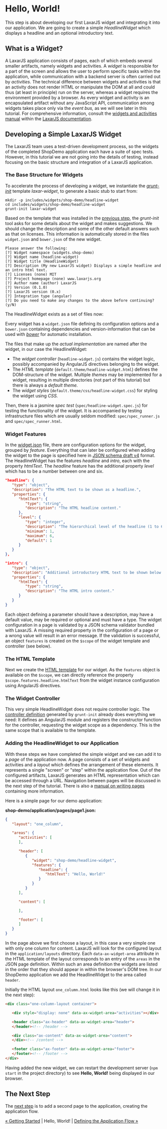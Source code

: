 # Hello, World!

This step is about developing our first LaxarJS widget and integrating it into our application.
We are going to create a simple _HeadlineWidget_ which displays a headline and an optional introductory text.


## What is a Widget?

A LaxarJS application consists of pages, each of which embeds several smaller artifacts, namely widgets and activities.
A _widget_ is responsible for a part of the screen and allows the user to perform specific tasks within the application, while communication with a backend server is often carried out by _activities_.
The technical difference between widgets and activities is that an activity does not render HTML or manipulate the DOM at all and could thus (at least in principle) run on the server, whereas a widget requires the environment provided by a browser.
As every widget and activity is an encapsulated artifact without any JavaScript API, communication among widgets takes place only via the _event bus,_ as we will see later in this tutorial.
For comprehensive information, consult the [widgets and activities manual](https://github.com/LaxarJS/laxar/blob/master/docs/manuals/widgets_and_activities.md#widgets-and-activities) within the [LaxarJS documentation](https://github.com/LaxarJS/laxar/blob/master/docs/manuals/index.md#manuals).


## Developing a Simple LaxarJS Widget

The LaxarJS team uses a test-driven development process, so the widgets of the completed ShopDemo application each have a suite of spec tests.
However, in this tutorial we are not going into the details of testing, instead focusing on the basic structure and integration of a LaxarJS application.


### The Base Structure for Widgets

To accelerate the process of developing a widget, we instantiate the _[grunt-init](http://gruntjs.com/project-scaffolding)_ template *laxar-widget*, to generate a basic stub to start from:

```shell
mkdir -p includes/widgets/shop-demo/headline-widget
cd includes/widgets/shop-demo/headline-widget
grunt-init laxar-widget
```

Based on the template that was installed in the [previous step](01_getting_started.md), the _grunt-init_ tool asks for some details about the widget and makes suggestions.
We should change the description and some of the other default answers such as that on licenses.
This information is automatically stored in the files `widget.json` and `bower.json` of the new widget.

```
Please answer the following:
[?] Widget namespace (widgets.shop-demo)
[?] Widget name (headline-widget)
[?] Widget title (HeadlineWidget)
[?] Description (My new LaxarJS widget) Displays a simple headline and an intro html text.
[?] Licenses (none) MIT
[?] Project homepage (none) www.laxarjs.org
[?] Author name (author) LaxarJS
[?] Version (0.1.0)
[?] LaxarJS version (0.x)
[?] Integration type (angular)
[?] Do you need to make any changes to the above before continuing? (y/N)
```

The HeadlineWidget exists as a set of files now:

Every widget has a `widget.json` file defining its configuration options and a `bower.json` containing dependencies and version-information that can be used with _[bower](http://bower.io)_ for automatic installation.

The files that make up the *actual implementation* are named after the widget, in our case the HeadlineWidget:

* The _widget controller_ (`headline-widget.js`) contains the widget logic, possibly accompanied by AngularJS directives belonging to the widget.
* The _HTML template_ (`default.theme/headline-widget.html`) defines the DOM-structure of the widget. Multiple _themes_ may be implemented for a widget, resulting in multiple directories (not part of this tutorial) but there is always a _default theme._
* The _widget styles_ (`default.theme/css/headline-widget.css`) for styling the widget using _CSS._

Then, there is a jasmine _spec test_ (`spec/headline-widget.spec.js`) for testing the functionality of the widget.
It is accompanied by testing infrastructure files which are usually seldom modified: `spec/spec_runner.js` and `spec/spec_runner.html`.


### Widget Features

In the [widget.json](../../includes/widgets/shop-demo/headline-widget/widget.json) file, there are configuration options for the widget, grouped by *feature*.
Everything that can later be configured when adding the widget to the page is specified here in [JSON schema draft v4](http://json-schema.org/documentation.html) format.
The HeadlineWidget has the features *headline* and *intro*, each with the property *htmlText*.
The *headline* feature has the additional property *level* which has to be a number between one and six.

```json
"headline": {
   "type": "object",
   "description": "The HTML text to be shown as a headline.",
   "properties": {
      "htmlText": {
         "type": "string",
         "description": "The HTML headline content."
      },
      "level": {
         "type": "integer",
         "description": "The hierarchical level of the headline (1 to 6).",
         "minimum": 1,
         "maximum": 6,
         "default": 1
      }
   }
},

"intro": {
   "type": "object",
   "description": "Additional introductory HTML text to be shown below the headline.",
   "properties": {
      "htmlText": {
         "type": "string",
         "description": "The HTML intro content."
      }
   }
}
```

Each object defining a parameter should have a description, may have a default value, may be required or optional and must have a type.
The widget configuration in a page is validated by a JSON schema validator bundled with LaxarJS.
A missing required property in the configuration of a page or a wrong value will result in an error message.
If the validation is successful, an object `features` is created on the `$scope` of the widget template and controller (see below).


### The HTML Template

Next we create the [HTML template](../../includes/widgets/shop-demo/headline-widget/default.theme/headline-widget.html) for our widget.
As the `features` object is available on the `$scope`, we can directly reference the property `$scope.features.headline.htmlText` from the widget instance configuration using AngularJS directives.


### The Widget Controller

This very simple HeadlineWidget does not require controller logic.
The [controller definition](../../includes/widgets/shop-demo/headline-widget/headline-widget.js) generated by `grunt-init` already does everything we need:
It defines an AngularJS module and registers the constructor function for the controller, requesting the widget scope as a dependency.
This is the same scope that is available to the template.


### Adding the HeadlineWidget to our Application

With these steps we have completed the simple widget and we can add it to a *page* of the application now.
A page consists of a set of widgets and activities and a _layout_ which defines the arrangement of these elements.
It represents a single "screen" or "step" within the application flow.
Out of the configured artifacts, LaxarJS generates an HTML representation which can be accessed through a URL.
Navigation between pages will be discussed in the next step of the tutorial.
There is also a [manual on writing pages](https://github.com/LaxarJS/laxar/blob/master/docs/manuals/writing_pages.md#writing-pages) containing more information.

Here is a simple page for our demo application:

**shop-demo/application/pages/page1.json:**
```json
{
   "layout": "one_column",

   "areas": {
      "activities": [
      ],

      "header": [
         {
            "widget": "shop-demo/headline-widget",
            "features": {
               "headline": {
                  "htmlText": "Hello, World!"
               }
            }
         }
      ],

      "content": [

      ],

      "footer": [
      ]
   }
}
```

In the page above we first choose a layout, in this case a very simple one with only one column for content.
LaxarJS will look for the configured layout in the `application/layouts` directory.
Each `data-ax-widget-area` attribute in the HTML template of the layout corresponds to an entry of the `areas` in the JSON page definition.
Within such an area definition the widgets are listed in the order that they should appear in within the browser's DOM tree.
In our ShopDemo application we add the HeadlineWidget to the area called `header`.

Initially the HTML layout `one_column.html` looks like this (we will change it in the next step):

```html
<div class="one-column-layout container">

   <div style="display: none" data-ax-widget-area="activities"></div>

   <header class="ax-header" data-ax-widget-area="header">
   </header><!-- /header -->

   <div class="ax-content" data-ax-widget-area="content">
   </div><!-- /content -->

   <footer class="ax-footer" data-ax-widget-area="footer">
   </footer><!-- /footer -->
</div>
```

Having added the new widget, we can restart the development server (`npm start` in the project directory) to see **Hello, World!** being displayed in our browser.


## The Next Step

The [next step](03_application_flow.md) is to add a second page to the application, creating the application flow.

[« Getting Started](01_getting_started.md) | Hello, World! | [Defining the Application Flow »](03_application_flow.md)
